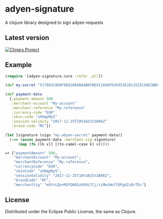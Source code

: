 # adyen-signature
A clojure library designed to sign adyen requests

## Latest version

[![Clojars Project](https://img.shields.io/clojars/v/adyen-signature.svg)](https://clojars.org/adyen-signature)

## Example

```clojure
(require '[adyen-signature.core :refer :all])
 
(def my-secret "517083CAD0F9E6286ABA4B0FBE911840FE45953E2813525C60E3BDCB858311B7")
 
(def payment-data
  {:payment-amount 500
   :merchant-account "My-account"
   :merchant-reference "My-reference"
   :currency-code "EUR"
   :skin-code "sH9qpMyS"
   :session-validity "2017-12-25T10%3A31%3A06Z"
   :brand-code "MC"})
   
(let [signature (sign "my-adyen-secret" payment-data)]
  (->> (assoc payment-data :merchant-sig signature)
      (map (fn [[k v]] [(to-camel-case k) v]))))

```
```clojure
=> {"paymentAmount" 500,
    "merchantAccount" "My-account",
    "merchantReference" "My-reference",
    "currencyCode" "EUR",
    "skinCode" "sH9qpMyS",
    "sessionValidity" "2017-12-25T10%3A31%3A06Z",
    "brandCode" "MC",
    "merchantSig" "mUV+LEp+M5FQHSGzHX0i7Cj/ziMwiWoflDFgAIsBrTE="}
```

## License

Distributed under the Eclipse Public License, the same as Clojure.

